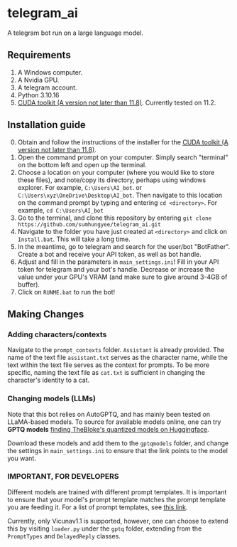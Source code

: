 # telegram_ai
A telegram bot run on a large language model.

## Requirements
1. A Windows computer.
2. A Nvidia GPU.
3. A telegram account.
4. Python 3.10.16
5. [CUDA toolkit (A version not later than 11.8)](https://developer.nvidia.com/cuda-toolkit-archive). Currently tested on 11.2.

## Installation guide
0. Obtain and follow the instructions of the installer for the [CUDA toolkit (A version not later than 11.8)](https://developer.nvidia.com/cuda-toolkit-archive).
1. Open the command prompt on your computer. Simply search "terminal" on the bottom left and open up the terminal.
2. Choose a location on your computer (where you would like to store these files), and note/copy its directory, perhaps using windows explorer. For example, `C:\Users\AI_bot`. or `C:\Users\xyz\OneDrive\Desktop\AI_bot`. Then navigate to this location on the command prompt by typing and entering `cd <directory>`. For example, `cd C:\Users\AI_bot`
3. Go to the terminal, and clone this repository by entering `git clone https://github.com/sumhungyee/telegram_ai.git`
4. Navigate to the folder you have just created at `<directory>` and click on `Install.bat`. This will take a long time.
5. In the meantime, go to telegram and search for the user/bot "BotFather". Create a bot and receive your API token, as well as bot handle.
6. Adjust and fill in the parameters in `main_settings.ini`! Fill in your API token for telegram and your bot's handle. Decrease or increase the value under your GPU's VRAM (and make sure to give around 3-4GB of buffer). 
7. Click on  `RUNME.bat` to run the bot!

## Making Changes
### Adding characters/contexts
Navigate to the `prompt_contexts` folder. `Assistant` is already provided. The name of the text file `assistant.txt` serves as the character name, while the text within the text file serves as the context for prompts. To be more specific, naming the text file as `cat.txt` is sufficient in changing the character's identity to a cat.

### Changing models (LLMs)
Note that this bot relies on AutoGPTQ, and has mainly been tested on LLaMA-based models. To source for available models online, one can try **GPTQ models** [finding TheBloke's quantized models on Huggingface](https://huggingface.co/TheBloke).

Download these models and add them to the `gptqmodels` folder, and change the settings in `main_settings.ini` to ensure that the link points to the model you want.

### **IMPORTANT, FOR DEVELOPERS**
Different models are trained with different prompt templates. It is important to ensure that your model's prompt template matches the prompt template you are feeding it. For a list of prompt templates, see [this link](https://www.reddit.com/r/LocalLLaMA/wiki/models#wiki_prompt_templates).

Currently, only Vicunav1.1 is supported, however, one can choose to extend this by visiting `loader.py` under the `gptq` folder, extending from the `PromptTypes` and `DelayedReply` classes. 
 



